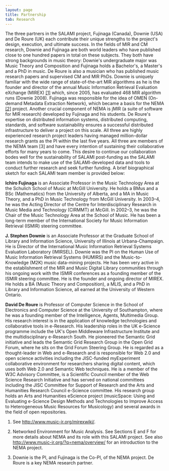 ```yaml
---
layout: page
title: Partnership
tab: Research
---
```


The three partners in the SALAMI project, Fujinaga (Canada), Downie (USA) and De Roure (UK) each contribute their unique strengths to the project's design, execution, and ultimate success. In the fields of MIR and CM research, Downie and Fujinaga are both world leaders who have published close to one hundred papers in total on these subjects. They both have strong backgrounds in music theory: Downie's undergraduate major was Music Theory and Composition and Fujinaga holds a Bachelor's, a Master's and a PhD in music. De Roure is also a musician who has published music research papers and supervised CM and MIR PhDs. Downie is uniquely familiar with the wide range of state-of-the-art MIR algorithms as he is the founder and director of the annual Music Information Retrieval Evaluation eXchange (MIREX) [[1]](http://www.music-ir.org/mirexwiki/) which, since 2005, has evaluated 468 MIR algorithm runs (Downie 2008). Fujinaga was responsible for the idea of OMEN (On-demand Metadata Extraction Network), which became a basis for the NEMA [[2]](http://www.music-ir.org/?q=nema%2Foverview%2F) project. Another crucial component of NEMA is jMIR (a suite of software for MIR research) developed by Fujinaga and his students. De Roure's expertise on distributed information systems, distributed computing, standards, and software sustainability ensures a successful distributed infrastructure to deliver a project on this scale. All three are highly experienced research project leaders having managed million-dollar research grants as the PI within the last five years. All three are members of the NEMA team [3] and have every intention of sustaining their collaborative efforts for many years to come. This desire to continue our collaboration bodes well for the sustainability of SALAMI post-funding as the SALAMI team intends to make use of the SALAMI-developed data and tools to conduct further research and seek further funding. A brief biographical sketch for each SALAMI team member is provided below:

<b>Ichiro Fujinaga</b> is an Associate Professor in the Music Technology Area at the Schulich School of Music at McGill University. He holds a BMus and a BSc (Mathematics) from the University of Alberta, and a MA in Music Theory, and a PhD in Music Technology from McGill University. In 2003–4, he was the Acting Director of the Centre for Interdisciplinary Research in Music Media and Technology (CIRMMT) at McGill. In 2002–3, he was the Chair of the Music Technology Area at the School of Music. He has been a long-term member of the International Society for Music Information Retrieval (ISMIR) steering committee.

**J. Stephen Downie** is an Associate Professor at the Graduate School of Library and Information Science, University of Illinois at Urbana-Champaign. He is Director of the International Music Information Retrieval Systems Evaluation Laboratory (IMIRSEL). Downie was the PI on the Human Use of Music Information Retrieval Systems (HUMIRS) and the Music-to-Knowledge (M2K) music data-mining projects. He has been very active in the establishment of the MIR and Music Digital Library communities through his ongoing work with the ISMIR conferences as a founding member of the ISMIR steering committee. He is the founder and ongoing director of MIREX. He holds a BA (Music Theory and Composition), a MLIS, and a PhD in Library and Information Science, all earned at the University of Western Ontario.

**David De Roure** is Professor of Computer Science in the School of Electronics and Computer Science at the University of Southampton, where he was a founding member of the Intelligence, Agents, Multimedia Group. His research interest is in the application of knowledge technologies and collaborative tools in e-Research. His leadership roles in the UK e-Science programme include the UK's Open Middleware Infrastructure Institute and the multidisciplinary e-Research South. He pioneered the Semantic Grid initiative and leads the Semantic Grid Research Group in the Open Grid Forum, where he sits on the Grid Forum Steering Group. He is regarded as a thought-leader in Web and e-Research and is responsible for Web 2.0 and open science activities including the JISC-funded myExperiment collaborative environment for researchers sharing digital content, which uses both Web 2.0 and Semantic Web techniques. He is a member of the W3C Advisory Committee, is a Scientific Council member of the Web Science Research Initiative and has served on national committees including the JISC Committee for Support of Research and the Arts and Humanities Research Council e-Science committee. His research group holds an Arts and Humanities eScience project (musicSpace: Using and Evaluating e-Science Design Methods and Technologies to Improve Access to Heterogeneous Music Resources for Musicology) and several awards in the field of open repositories.

1.  See <http://www.music-ir.org/mirexwiki/>.

2.  Networked Environment for Music Analysis. See Sections E and F for more details about NEMA and its role with this SALAMI project. See also <http://www.music-ir.org/?q=nema/overview/> for an introduction to the NEMA project.

3.  Downie is the PI, and Fujinaga is the Co-PI, of the NEMA project. De Roure is a key NEMA research partner.
